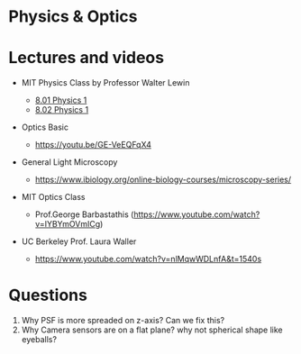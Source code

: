 # Physics & Optics

# Lectures and videos

- MIT Physics Class by Professor Walter Lewin

  - [8.01 Physics 1](https://youtu.be/wWnfJ0-xXRE)
  - [8.02 Physics 1](https://youtu.be/rtlJoXxlSFE)


- Optics Basic

  - https://youtu.be/GE-VeEQFqX4

- General Light Microscopy 

  - https://www.ibiology.org/online-biology-courses/microscopy-series/

- MIT Optics Class 

  - Prof.George Barbastathis (https://www.youtube.com/watch?v=IYBYmOVmICg)

- UC Berkeley Prof. Laura Waller

  - https://www.youtube.com/watch?v=nlMqwWDLnfA&t=1540s


# Questions

1. Why PSF is more spreaded on z-axis? Can we fix this?
2. Why Camera sensors are on a flat plane? why not spherical shape like eyeballs?
